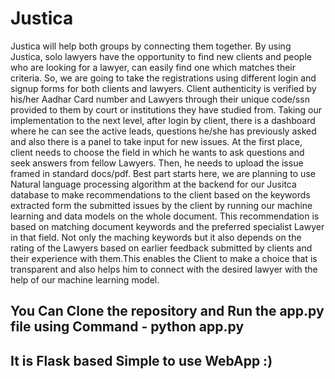 # Justica

Justica will help both groups by connecting them together. By using Justica, solo
lawyers have the opportunity to find new clients and people who are looking for a
lawyer, can easily find one which matches their criteria.
So, we are going to take the registrations using different login and signup forms for both
clients and lawyers. Client authenticity is verified by his/her Aadhar Card number and
Lawyers through their unique code/ssn provided to them by court or institutions they
have studied from.
Taking our implementation to the next level, after login by client, there is a dashboard
where he can see the active leads, questions he/she has previously asked and also
there is a panel to take input for new issues. At the first place, client needs to choose
the field in which he wants to ask questions and seek answers from fellow Lawyers.
Then, he needs to upload the issue framed in standard docs/pdf. 
Best part starts here, we are planning to use Natural language processing algorithm at
the backend for our Jusitca database to make recommendations to the client based on
the keywords extracted form the submitted issues by the client by running our machine
learning and data models on the whole document. This recommendation is based on
matching document keywords and the preferred specialist Lawyer in that field. Not only
the maching keywords but it also depends on the rating of the Lawyers based on earlier
feedback submitted by clients and their experience with them.This enables the Client to
make a choice that is transparent and also helps him to connect with the desired lawyer
with the help of our machine learning model.

## You Can Clone the repository and Run the app.py file using Command - python app.py
## It is Flask based Simple to use WebApp :) 